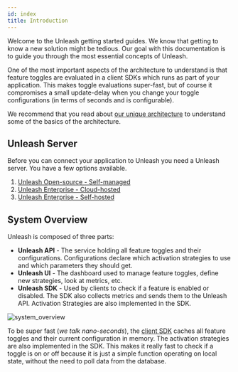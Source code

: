 ```yaml
---
id: index
title: Introduction
---
```


Welcome to the Unleash getting started guides. We know that getting to know a new solution might be tedious. Our goal with this documentation is to guide you through the most essential concepts of Unleash.

One of the most important aspects of the architecture to understand is that feature toggles are evaluated in a client SDKs which runs as part of your application. This makes toggle evaluations super-fast, but of course it compromises a small update-delay when you change your toggle configurations (in terms of seconds and is configurable).

We recommend that you read about [our unique architecture](https://www.unleash-hosted.com/articles/our-unique-architecture) to understand some of the basics of the architecture.

## Unleash Server

Before you can connect your application to Unleash you need a Unleash server. You have a few options available.

1. [Unleash Open-source - Self-managed](/docs/deploy/getting_started)
2. [Unleash Enterprise - Cloud-hosted](https://www.unleash-hosted.com)
3. [Unleash Enterprise - Self-hosted](https://www.unleash-hosted.com)

## System Overview

Unleash is composed of three parts:

- **Unleash API** - The service holding all feature toggles and their configurations. Configurations declare which activation strategies to use and which parameters they should get.
- **Unleash UI** - The dashboard used to manage feature toggles, define new strategies, look at metrics, etc.
- **Unleash SDK** - Used by clients to check if a feature is enabled or disabled. The SDK also collects metrics and sends them to the Unleash API. Activation Strategies are also implemented in the SDK.

![system_overview](https://raw.githubusercontent.com/Unleash/unleash/master/docs/assets/unleash-diagram.png 'System Overview')

To be super fast (_we talk nano-seconds_), the [client SDK](../sdks) caches all feature toggles and their current configuration in memory. The activation strategies are also implemented in the SDK. This makes it really fast to check if a toggle is on or off because it is just a simple function operating on local state, without the need to poll data from the database.
